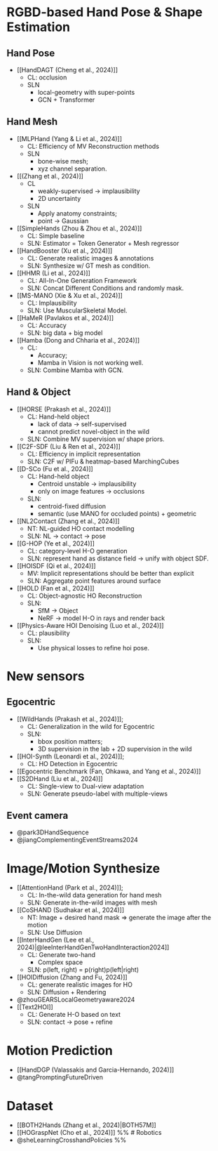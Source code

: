 # RGBD-based Hand Pose & Shape Estimation 
## Hand Pose
* [[HandDAGT (Cheng et al., 2024)]]
	* CL: occlusion
	* SLN 
		* local-geometry with super-points
		* GCN + Transformer
## Hand Mesh
* [[MLPHand (Yang & Li et al., 2024)]]
	* CL: Efficiency of MV Reconstruction methods
	* SLN 
		* bone-wise mesh;
		* xyz channel separation.
* [[(Zhang et al., 2024)]]
	* CL
		* weakly-supervised -> implausibility
		* 2D uncertainty
	* SLN
		* Apply anatomy constraints;
		* point -> Gaussian
* [[SimpleHands (Zhou & Zhou et al., 2024)]]
	* CL: Simple baseline
	* SLN: Estimator = Token Generator + Mesh regressor
* [[HandBooster (Xu et al., 2024)]]
	* CL: Generate realistic images & annotations
	* SLN: Synthesize w/ GT mesh as condition.
* [[HHMR (Li et al., 2024)]]
	* CL: All-In-One Generation Framework
	* SLN: Concat Different Conditions and randomly mask.
* [[MS-MANO (Xie & Xu et al., 2024)]]
	* CL: Implausibility
	* SLN: Use MuscularSkeletal Model.
* [[HaMeR (Pavlakos et al., 2024)]]
	* CL: Accuracy
	* SLN: big data + big model
* [[Hamba (Dong and Chharia et al., 2024)]]
	* CL: 
		* Accuracy;
		* Mamba in Vision is not working well.
	* SLN: Combine Mamba with GCN.
## Hand & Object
* [[HORSE (Prakash et al., 2024)]]
	* CL: Hand-held object
		* lack of data -> self-supervised
		* cannot predict novel-object in the wild
	* SLN: Combine MV supervision w/ shape priors.
* [[C2F-SDF (Liu & Ren et al., 2024)]]
	* CL: Efficiency in implicit representation
	* SLN: C2F w/ PIFu & heatmap-based MarchingCubes
* [[D-SCo (Fu et al., 2024)]]
	* CL: Hand-held object
		* Centroid unstable -> implausibility
		* only on image features -> occlusions
	* SLN:
		* centroid-fixed diffusion
		* semantic (use MANO for occluded points) + geometric
* [[NL2Contact (Zhang et al., 2024)]]
	* NT: NL-guided HO contact modelling
	* SLN: NL -> contact -> pose
* [[G-HOP (Ye et al., 2024)]]
	* CL: category-level H-O generation
	* SLN: represent hand as distance field -> unify with object SDF.
* [[HOISDF (Qi et al., 2024)]]
	* MV: Implicit representations should be better than explicit
	* SLN: Aggregate point features around surface
* [[HOLD (Fan et al., 2024)]]
	* CL: Object-agnostic HO Reconstruction
	* SLN: 
		* SfM -> Object
		* NeRF -> model H-O in rays and render back
* [[Physics-Aware HOI Denoising (Luo et al., 2024)]]
	* CL: plausibility
	* SLN: 
		* Use physical losses to refine hoi pose.
# New sensors
## Egocentric
* [[WildHands (Prakash et al., 2024)]];
	* CL: Generalization in the wild for Egocentric
	* SLN: 
		* bbox position matters;
		* 3D supervision in the lab + 2D supervision in the wild
* [[HOI-Synth (Leonardi et al., 2024)]];
	* CL: HO Detection in Egocentric
* [[Egocentric Benchmark (Fan, Ohkawa, and Yang et al., 2024)]]
* [[S2DHand (Liu et al., 2024)]]
	* CL: Single-view to Dual-view adaptation
	* SLN: Generate pseudo-label with multiple-views
## Event camera
* @park3DHandSequence
* @jiangComplementingEventStreams2024
# Image/Motion Synthesize
* [[AttentionHand (Park et al., 2024)]];
	* CL: In-the-wild data generation for hand mesh
	* SLN: Generate in-the-wild images with mesh
* [[CoSHAND (Sudhakar et al., 2024)]]
	* NT: Image + desired hand mask => generate the image after the motion
	* SLN: Use Diffusion
* [[InterHandGen (Lee et al., 2024)|@leeInterHandGenTwoHandInteraction2024]]
	* CL: Generate two-hand 
		* Complex space
	* SLN: p(left, right) = p(right)p(left|right)
* [[HOIDiffusion (Zhang and Fu, 2024)]]
	* CL: generate realistic images for HO
	* SLN: Diffusion + Rendering
* @zhouGEARSLocalGeometryaware2024
* [[Text2HOI]]
	* CL: Generate H-O based on text
	* SLN: contact -> pose + refine
# Motion Prediction
* [[HandDGP (Valassakis and Garcia-Hernando, 2024)]]
* @tangPromptingFutureDriven
# Dataset
* [[BOTH2Hands (Zhang et al., 2024)|BOTH57M]]
* [[HOGraspNet (Cho et al., 2024)]]
%% # Robotics
* @sheLearningCrosshandPolicies %%
